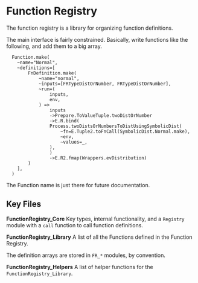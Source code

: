 # Function Registry

The function registry is a library for organizing function definitions.

The main interface is fairly constrained. Basically, write functions like the following, and add them to a big array.

```rescript
  Function.make(
    ~name="Normal",
    ~definitions=[
        FnDefinition.make(
            ~name="normal",
            ~inputs=[FRTypeDistOrNumber, FRTypeDistOrNumber],
            ~run=(
                inputs,
                env,
            ) =>
                inputs
                ->Prepare.ToValueTuple.twoDistOrNumber
                ->E.R.bind(
                Process.twoDistsOrNumbersToDistUsingSymbolicDist(
                    ~fn=E.Tuple2.toFnCall(SymbolicDist.Normal.make),
                    ~env,
                    ~values=_,
                ),
                )
                ->E.R2.fmap(Wrappers.evDistribution)
        )
    ],
  )
```

The Function name is just there for future documentation.

## Key Files

**FunctionRegistry_Core**
Key types, internal functionality, and a `Registry` module with a `call` function to call function definitions.

**FunctionRegistry_Library**
A list of all the Functions defined in the Function Registry.

The definition arrays are stored in `FR_*` modules, by convention.

**FunctionRegistry_Helpers**
A list of helper functions for the `FunctionRegistry_Library`.
